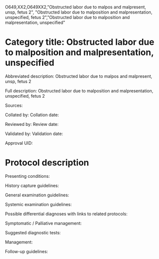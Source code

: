 O649,XX2,O649XX2,"Obstructed labor due to malpos and malpresent, unsp, fetus 2", "Obstructed labor due to malposition and malpresentation, unspecified, fetus 2","Obstructed labor due to malposition and malpresentation, unspecified"
# Category title: Obstructed labor due to malposition and malpresentation, unspecified

Abbreviated description: Obstructed labor due to malpos and malpresent, unsp, fetus 2

Full description: Obstructed labor due to malposition and malpresentation, unspecified, fetus 2

Sources:

Collated by:
Collation date:

Reviewed by:
Review date:

Validated by:
Validation date:

Approval UID:

# Protocol description

Presenting conditions:

History capture guidelines:

General examination guidelines:

Systemic examination guidelines:

Possible differential diagnoses with links to related protocols:

Symptomatic / Palliative management:

Suggested diagnostic tests:

Management:

Follow-up guidelines:
